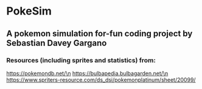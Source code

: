 # PokeSim
## A pokemon simulation for-fun coding project by Sebastian Davey Gargano ## 

### Resources (including sprites and statistics) from: ###

https://pokemondb.net/\n
https://bulbapedia.bulbagarden.net/\n
https://www.spriters-resource.com/ds_dsi/pokemonplatinum/sheet/20099/
